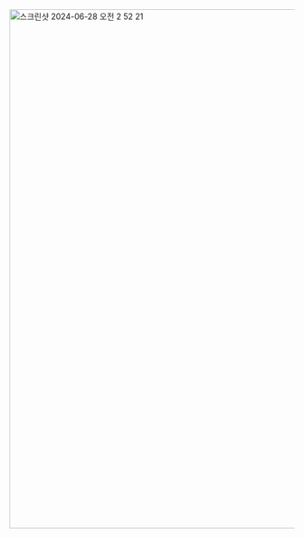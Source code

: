 <img width="917" alt="스크린샷 2024-06-28 오전 2 52 21" src="https://github.com/seohg/reservation/assets/63279356/a08ee603-a554-4fdd-9bb4-e49e33141f3a">
